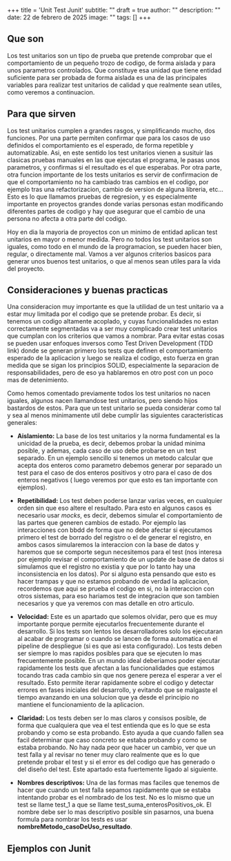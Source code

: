 +++
title = 'Unit Test Junit'
subtitle: ""
draft = true
author: ""
description: ""
date: 22 de febrero de 2025
image: ""
tags: []
+++

## Que son
Los test unitarios son un tipo de prueba que pretende comprobar que el comportamiento de un pequeño trozo de codigo, de forma aislada y para unos parametros controlados. Que constituye esa unidad que tiene entidad suficiente para ser probada de forma aislada es una de las principales variables para realizar test unitarios de calidad y que realmente sean utiles, como veremos a continuacion.

## Para que sirven
Los test unitarios cumplen a grandes rasgos, y simplificando mucho, dos funciones. Por una parte permiten confirmar que para los casos de uso definidos el comportamiento es el esperado, de forma repetible y automatizable. Asi, en este sentido los test unitarios vienen a susituir las clasicas pruebas manuales en las que ejecutas el programa, le pasas unos parametros, y confirmas si el resultado es el que esperabas. Por otra parte, otra funcion importante de los tests unitarios es servir de confirmacion de que el comportamiento no ha cambiado tras cambios en el codigo, por ejemplo tras una refactorizacion, cambio de version de alguna libreria, etc... Esto es lo que llamamos pruebas de regresion, y es especialmente importante en proyectos grandes donde varias personas estan modificando diferentes partes de codigo y hay que asegurar que el cambio de una persona no afecta a otra parte del codigo.

Hoy en dia la mayoria de proyectos con un minimo de entidad aplican test unitarios en mayor o menor medida. Pero no todos los test unitarios son iguales, como todo en el mundo de la programacion, se pueden hacer bien, regular, o directamente mal. Vamos a ver algunos criterios basicos para generar unos buenos test unitarios, o que al menos sean utiles para la vida del proyecto.

## Consideraciones y buenas practicas
Una consideracion muy importante es que la utilidad de un test unitario va a estar muy limitada por el codigo que se pretende probar. Es decir, si tenemos un codigo altamente acoplado, y cuyas funcionalidades no estan correctamente segmentadas va a ser muy complicado crear test unitarios que cumplan con los criterios que vamos a nombrar. Para evitar estas cosas se pueden usar enfoques inversos como Test Driven Development (TDD link) donde se generan primero los tests que definen el comportamiento esperado de la aplicacion y luego se realiza el codigo, esto fuerza en gran medida que se sigan los principios SOLID, especialmente la separacion de responsabilidades, pero de eso ya hablaremos en otro post con un poco mas de detenimiento.

Como hemos comentado previamente todos los test unitarios no nacen iguales, algunos nacen llamandose test unitarios, pero siendo hijos bastardos de estos. Para que un test unitario se pueda considerar como tal y sea al menos minimamente util debe cumplir las siguientes caracteristicas generales:

- **Aislamiento:** La base de los test unitarios y la norma fundamental es la unicidad de la prueba, es decir, debemos probar la unidad minima posible, y ademas, cada caso de uso debe probarse en un test separado. En un ejemplo sencillo si tenemos un metodo calcular que acepta dos enteros como parametro debemos generar por separado un test para el caso de dos enteros positivos y otro para el caso de dos enteros negativos ( luego veremos por que esto es tan importante con ejemplos).

- **Repetibilidad:** Los test deben poderse lanzar varias veces, en cualquier orden sin que eso altere el resultado. Para esto en algunos casos es necesario usar *mocks*, es decir, debemos simular el comportamiento de las partes que generen cambios de estado. Por ejemplo las interacciones con bbdd de forma que no debe afectar si ejecutamos primero el test de borrado del registro o el de generar el registro, en ambos casos simularemos la interaccion con la base de datos y haremos que se comporte segun necesitemos para el test (nos interesa por ejemplo revisar el comportamiento de un update de base de datos si simulamos que el registro no existia y que por lo tanto hay una inconsistencia en los datos). Por si alguno esta pensando que esto es hacer trampas y que no estamos probando de verdad la aplicacion, recordemos que aqui se prueba el codigo en si, no la interaccion con otros sistemas, para eso hariamos test de integracion que son tambien necesarios y que ya veremos con mas detalle en otro articulo.

- **Velocidad:** Este es un apartado que solemos olvidar, pero que es muy importante porque permite ejecutarlos frecuentemente durante el desarrollo. Si los tests son lentos los desarrolladores solo los ejecutaran al acabar de programar o cuando se lancen de forma automatica en el pipeline de despliegue (si es que asi esta configurado). Los tests deben ser siempre lo mas rapidos posibles para que se ejecuten lo mas frecuentemente posible. En un mundo ideal deberiamos poder ejecutar rapidamente los tests que afectan a las funcionalidades que estamos tocando tras cada cambio sin que nos genere pereza el esperar a ver el resultado. Esto permite iterar rapidamente sobre el codigo y detectar errores en fases iniciales del desarrollo, y evitando que se malgaste el tiempo avanzando en una solucion que ya desde el principio no mantiene el funcionamiento de la aplicacion.

- **Claridad:** Los tests deben ser lo mas claros y consisos posible, de forma que cualquiera que vea el test entienda que es lo que se esta probando y como se esta probando. Esto ayuda a que cuando fallen sea facil determinar que caso concreto se estaba probando y como se estaba probando. No hay nada peor que hacer un cambio, ver que un test falla y al revisar no tener muy claro realmente que es lo que pretende probar el test y si el error es del codigo que has generado o del diseño del test. Este apartado esta fuertemente ligado al siguiente.

- **Nombres descriptivos:** Una de las formas mas faciles que tenemos de hacer que cuando un test falla sepamos rapidamente que se estaba intentando probar es el nombrado de los test. No es lo mismo que un test se llame test_1 a que se llame test_suma_enterosPositivos_ok. El nombre debe ser lo mas descriptivo posible sin pasarnos, una buena formula para nombrar los tests es usar **nombreMetodo_casoDeUso_resultado**.
## Ejemplos con Junit

